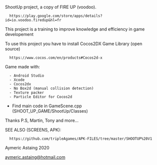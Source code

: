 ShootUp project, a copy of FIRE UP (voodoo).

      https://play.google.com/store/apps/details?id=io.voodoo.firedup&hl=fr
      
This project is a training to improve knowledge and efficiency in game developement

To use this project you have to install Cocos2DX Game Library (open source)
      
      https://www.cocos.com/en/products#Cocos2d-x

Game made with:
      
      - Android Studio
      - Xcode
      - Cocos2dx
      - No Box2d (manual collision detection)
      - Texture packer
      - Particle Editor for Cocos2d

- Find main code in GameScene.cpp (SHOOT_UP_GAME/ShootUp/Classes)

Thanks P.S, Martin, Tony and more...

SEE ALSO (SCREENS, APK):

      https://github.com/tripleAgames/APK-FILES/tree/master/SHOOTUP%20V1

Aymeric Astaing 2020

aymeric.astaing@hotmail.com
